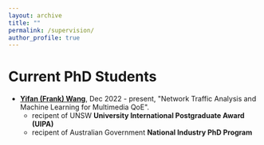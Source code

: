 ```yaml
---
layout: archive
title: ""
permalink: /supervision/
author_profile: true
---
```


<!-- Publications
======
  <ul>{% for post in site.publications %}
    {% include archive-single-cv.html %}
  {% endfor %}</ul> -->

Current PhD Students
======
* **[Yifan (Frank) Wang](www.linkedin.com/in/yifan-frank-wang)**, Dec 2022 - present, "Network Traffic Analysis and Machine Learning for Multimedia QoE". 
  * recipent of UNSW **University International Postgraduate Award (UIPA)**
  * recipent of Australian Government **National Industry PhD Program**





